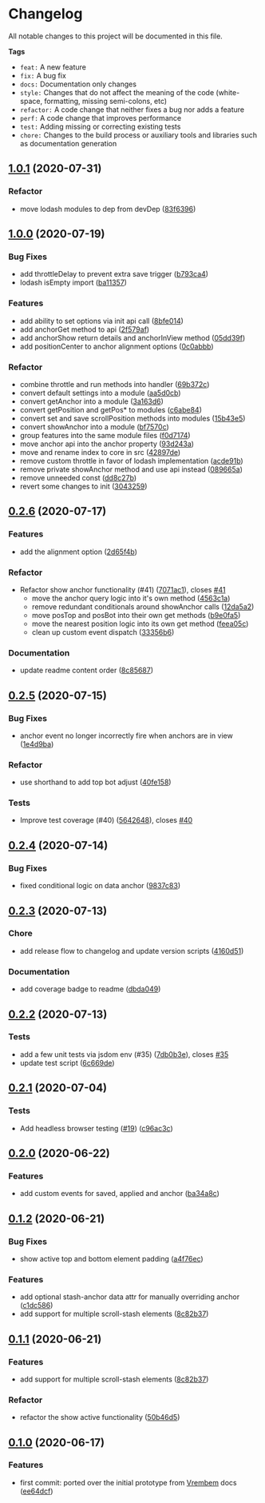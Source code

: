 # Changelog

All notable changes to this project will be documented in this file.

**Tags**

- `feat:` A new feature
- `fix:` A bug fix
- `docs:` Documentation only changes
- `style:` Changes that do not affect the meaning of the code (white-space, formatting, missing semi-colons, etc)
- `refactor:` A code change that neither fixes a bug nor adds a feature
- `perf:` A code change that improves performance
- `test:` Adding missing or correcting existing tests
- `chore:` Changes to the build process or auxiliary tools and libraries such as documentation generation

<!--
Release flow:
1. Run `npm run unreleased`
2. Update CHANGELOG with details from UNRELEASED and commit with msg:
  - `chore(release): add v1.0.1 to CHANGELOG.md`
3. Run npm version with option [<newversion> | major | minor | patch | from-git | ... ]
  - `npm version patch -m "chore(release): bump to v%s"`
4. Run `npm publish`
-->
<!-- ADD-NEW-CHANGELOG-ENTRY-HERE -->



## [1.0.1](https://github.com/sebnitu/scroll-stash/compare/v1.0.0...v1.0.1) (2020-07-31)

### Refactor

* move lodash modules to dep from devDep ([83f6396](https://github.com/sebnitu/scroll-stash/commit/83f6396))



## [1.0.0](https://github.com/sebnitu/scroll-stash/compare/v0.2.6...v1.0.0) (2020-07-19)

### Bug Fixes

* add throttleDelay to prevent extra save trigger ([b793ca4](https://github.com/sebnitu/scroll-stash/commit/b793ca430d5676f4d9b748f8df970c2c3951caec))
* lodash isEmpty import ([ba11357](https://github.com/sebnitu/scroll-stash/commit/ba113579bfa1babee9633a712c24093213ffc686))

### Features

* add ability to set options via init api call ([8bfe014](https://github.com/sebnitu/scroll-stash/commit/8bfe0148b78579bf29e9d4111d0a4a859a7a30be))
* add anchorGet method to api ([2f579af](https://github.com/sebnitu/scroll-stash/commit/2f579af0dc8476e74ca581dc9ecfc1dec433c2d8))
* add anchorShow return details and anchorInView method ([05dd39f](https://github.com/sebnitu/scroll-stash/commit/05dd39fbaf38d1d926d15ed91847b0d7eb3c5ffb))
* add positionCenter to anchor alignment options ([0c0abbb](https://github.com/sebnitu/scroll-stash/commit/0c0abbb5f353a479eeeb7543b3172f8e9fc01a4d))

### Refactor

* combine throttle and run methods into handler ([69b372c](https://github.com/sebnitu/scroll-stash/commit/69b372c))
* convert default settings into a module ([aa5d0cb](https://github.com/sebnitu/scroll-stash/commit/aa5d0cb))
* convert getAnchor into a module ([3a163d6](https://github.com/sebnitu/scroll-stash/commit/3a163d6))
* convert getPosition and getPos* to modules ([c6abe84](https://github.com/sebnitu/scroll-stash/commit/c6abe84))
* convert set and save scrollPosition methods into modules ([15b43e5](https://github.com/sebnitu/scroll-stash/commit/15b43e5))
* convert showAnchor into a module ([bf7570c](https://github.com/sebnitu/scroll-stash/commit/bf7570c))
* group features into the same module files ([f0d7174](https://github.com/sebnitu/scroll-stash/commit/f0d7174))
* move anchor api into the anchor property ([93d243a](https://github.com/sebnitu/scroll-stash/commit/93d243a))
* move and rename index to core in src ([42897de](https://github.com/sebnitu/scroll-stash/commit/42897de))
* remove custom throttle in favor of lodash implementation ([acde91b](https://github.com/sebnitu/scroll-stash/commit/acde91b))
* remove private showAnchor method and use api instead ([089665a](https://github.com/sebnitu/scroll-stash/commit/089665a))
* remove unneeded const ([dd8c27b](https://github.com/sebnitu/scroll-stash/commit/dd8c27b))
* revert some changes to init ([3043259](https://github.com/sebnitu/scroll-stash/commit/3043259))



## [0.2.6](https://github.com/sebnitu/scroll-stash/compare/v0.2.5...v0.2.6) (2020-07-17)

### Features

* add the alignment option ([2d65f4b](https://github.com/sebnitu/scroll-stash/commit/2d65f4b))

### Refactor

* Refactor show anchor functionality (#41) ([7071ac1](https://github.com/sebnitu/scroll-stash/commit/7071ac1)), closes [#41](https://github.com/sebnitu/scroll-stash/issues/41)
  * move the anchor query logic into it's own method ([4563c1a](https://github.com/sebnitu/scroll-stash/commit/4563c1a))
  * remove redundant conditionals around showAnchor calls ([12da5a2](https://github.com/sebnitu/scroll-stash/commit/12da5a2))
  * move posTop and posBot into their own get methods ([b9e0fa5](https://github.com/sebnitu/scroll-stash/commit/b9e0fa5))
  * move the nearest position logic into its own get method ([feea05c](https://github.com/sebnitu/scroll-stash/commit/feea05c))
  * clean up custom event dispatch ([33356b6](https://github.com/sebnitu/scroll-stash/commit/33356b6))

### Documentation

* update readme content order ([8c85687](https://github.com/sebnitu/scroll-stash/commit/8c85687))



## [0.2.5](https://github.com/sebnitu/scroll-stash/compare/v0.2.4...v0.2.5) (2020-07-15)

### Bug Fixes

* anchor event no longer incorrectly fire when anchors are in view ([1e4d9ba](https://github.com/sebnitu/scroll-stash/commit/1e4d9ba))

### Refactor

* use shorthand to add top bot adjust ([40fe158](https://github.com/sebnitu/scroll-stash/commit/40fe158))

### Tests

* Improve test coverage (#40) ([5642648](https://github.com/sebnitu/scroll-stash/commit/5642648)), closes [#40](https://github.com/sebnitu/scroll-stash/issues/40)



## [0.2.4](https://github.com/sebnitu/scroll-stash/compare/v0.2.3...v0.2.4) (2020-07-14)

### Bug Fixes

* fixed conditional logic on data anchor ([9837c83](https://github.com/sebnitu/scroll-stash/commit/9837c83))



## [0.2.3](https://github.com/sebnitu/scroll-stash/compare/v0.2.2...v0.2.3) (2020-07-13)

### Chore

* add release flow to changelog and update version scripts ([4160d51](https://github.com/sebnitu/scroll-stash/commit/4160d51))

### Documentation

* add coverage badge to readme ([dbda049](https://github.com/sebnitu/scroll-stash/commit/dbda049))



## [0.2.2](https://github.com/sebnitu/scroll-stash/compare/v0.2.1...v0.2.2) (2020-07-13)

### Tests

* add a few unit tests via jsdom env (#35) ([7db0b3e](https://github.com/sebnitu/scroll-stash/commit/7db0b3e)), closes [#35](https://github.com/sebnitu/scroll-stash/issues/35)
* update test script ([6c669de](https://github.com/sebnitu/scroll-stash/commit/6c669de))



## [0.2.1](https://github.com/sebnitu/scroll-stash/compare/v0.2.0...v0.2.1) (2020-07-04)

### Tests

* Add headless browser testing ([#19](https://github.com/sebnitu/scroll-stash/pull/19)) ([c96ac3c](https://github.com/sebnitu/scroll-stash/commit/c96ac3c7f0b41ab8fb42fb785243cb65eee43047))



## [0.2.0](https://github.com/sebnitu/scroll-stash/compare/v0.1.2...v0.2.0) (2020-06-22)

### Features

* add custom events for saved, applied and anchor ([ba34a8c](https://github.com/sebnitu/scroll-stash/commit/ba34a8c5dc759b9d3580995a9cbf883dfa462607))



## [0.1.2](https://github.com/sebnitu/scroll-stash/compare/v0.1.0...v0.1.2) (2020-06-21)

### Bug Fixes

* show active top and bottom element padding ([a4f76ec](https://github.com/sebnitu/scroll-stash/commit/a4f76ec3c26f0db3ad8f253b05e0f1147d77a095))

### Features

* add optional stash-anchor data attr for manually overriding anchor ([c1dc586](https://github.com/sebnitu/scroll-stash/commit/c1dc5860713232d517bbf5dea734f8653c940176))
* add support for multiple scroll-stash elements ([8c82b37](https://github.com/sebnitu/scroll-stash/commit/8c82b37e16409e7422a9b677211225b39c493fd7))



## [0.1.1](https://github.com/sebnitu/scroll-stash/compare/v0.1.0...v0.1.1) (2020-06-21)

### Features

* add support for multiple scroll-stash elements ([8c82b37](https://github.com/sebnitu/scroll-stash/commit/8c82b37e16409e7422a9b677211225b39c493fd7))

### Refactor

* refactor the show active functionality ([50b46d5](https://github.com/sebnitu/scroll-stash/commit/50b46d5d89196754d64b80b6d25e29a9a6615f6f))



## [0.1.0](https://github.com/sebnitu/scroll-stash/compare/v0.1.0) (2020-06-17)

### Features

* first commit: ported over the initial prototype from [Vrembem](https://vrembem.com) docs ([ee64dcf](https://github.com/sebnitu/scroll-stash/commit/ee64dcfee8a37060fb644cba31115418473bad59))
